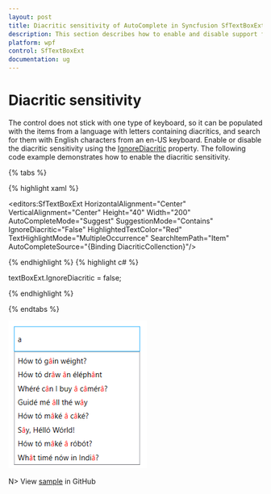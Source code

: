 ```yaml
---
layout: post
title: Diacritic sensitivity of AutoComplete in Syncfusion SfTextBoxExt.
description: This section describes how to enable and disable support for Diacritic Sensitivity in AutoComplete Control.
platform: wpf
control: SfTextBoxExt
documentation: ug
---
```


# Diacritic sensitivity

The control does not stick with one type of keyboard, so it can be populated with the items from a language with letters containing diacritics, and search for them with English characters from an en-US keyboard. Enable or disable the diacritic sensitivity using the [IgnoreDiacritic](https://help.syncfusion.com/cr/wpf/Syncfusion.Windows.Controls.Input.SfTextBoxExt.html#Syncfusion_Windows_Controls_Input_SfTextBoxExt_IgnoreDiacritic) property. The following code example demonstrates how to enable the diacritic sensitivity.

{% tabs %}

{% highlight xaml %}

<editors:SfTextBoxExt HorizontalAlignment="Center" 
                      VerticalAlignment="Center" 
                      Height="40"
                      Width="200"
                      AutoCompleteMode="Suggest"
                      SuggestionMode="Contains"
                      IgnoreDiacritic="False"
                      HighlightedTextColor="Red"
                      TextHighlightMode="MultipleOccurrence"
                      SearchItemPath="Item"
                      AutoCompleteSource="{Binding DiacriticCollenction}"/>

{% endhighlight %}
{% highlight c# %}

textBoxExt.IgnoreDiacritic = false;

{% endhighlight %}

{% endtabs %}

![Diacritic](Diacritic_Sensitivity_images/Diacritic.png)

N> View [sample](https://github.com/SyncfusionExamples/wpf-textboxext-examples/tree/master/Samples/Diacritic-sensitivity) in GitHub